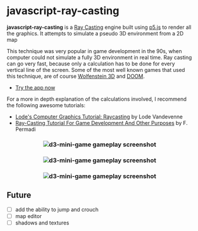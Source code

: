 # javascript-ray-casting

**javascript-ray-casting** is a [Ray Casting] engine built using [p5.js] to render all the graphics. It attempts to simulate a pseudo 3D environment from a 2D map

This technique was very popular in game development in the 90s, when computer could not simulate a fully 3D environment in real time. Ray casting can go very fast, because only a calculation has to be done for every vertical line of the screen. Some of the most well known games that used this technique, are of course [Wolfenstein 3D] and [DOOM].

* [Try the app now]

For a more in depth explanation of the calculations involved, I recommend the following awesome tutorials:

* [Lode's Computer Graphics Tutorial: Raycasting] by Lode Vandevenne
* [Ray-Casting Tutorial For Game Development And Other Purposes] by F. Permadi

<h3 align="center">
  <img src="https://dl.dropboxusercontent.com/s/1bos25bvc4xbuhj/ray_01.png?dl=0" alt="d3-mini-game gameplay screenshot" />
</h3>

<h3 align="center">
  <img src="https://dl.dropboxusercontent.com/s/cd8v8bsg3rldf82/ray_02.png?dl=0" alt="d3-mini-game gameplay screenshot" />
</h3>

<h3 align="center">
  <img src="https://dl.dropboxusercontent.com/s/v6bp0tq16sqnikk/ray_03.png?dl=0" alt="d3-mini-game gameplay screenshot" />
</h3>

Future
------

* [ ] add the ability to jump and crouch
* [ ] map editor
* [ ] shadows and textures

<!---
Link References
-->
[Ray Casting]:https://en.wikipedia.org/wiki/Ray_casting
[p5.js]:https://p5js.org/
[Wolfenstein 3D]:https://en.wikipedia.org/wiki/Wolfenstein_3D
[DOOM]:https://en.wikipedia.org/wiki/Doom_(series)
[Try the app now]:https://ray-casting-aruvham.herokuapp.com/
[Lode's Computer Graphics Tutorial: Raycasting]:http://lodev.org/cgtutor/raycasting.html
[Ray-Casting Tutorial For Game Development And Other Purposes]:http://permadi.com/1996/05/ray-casting-tutorial-table-of-contents/
